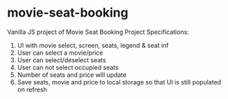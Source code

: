 # movie-seat-booking
Vanilla JS project of Movie Seat Booking
Project Specifications:
1)  UI with movie select, screen, seats, legend & seat inf
2) User can select a movie/price
3) User can select/deselect seats
4) User can not select occupied seats
5) Number of seats and price will update
6) Save seats, movie and price to local storage so that UI is still populated on refresh
